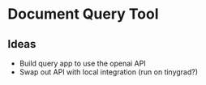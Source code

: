 # Document Query Tool

## Ideas

- Build query app to use  the openai API
- Swap out API with local integration (run on tinygrad?)
